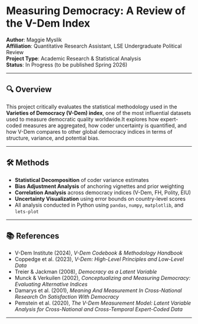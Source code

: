 # Measuring Democracy: A Review of the V-Dem Index

**Author**: Maggie Myslik  
**Affiliation**: Quantitative Research Assistant, LSE Undergraduate Political Review  
**Project Type**: Academic Research & Statistical Analysis  
**Status**: In Progress (to be published Spring 2026)

---

## 🔍 Overview

This project critically evaluates the statistical methodology used in the **Varieties of Democracy (V-Dem) index**, one of the most influential datasets used to measure democratic quality worldwide.It explores how expert-coded measures are aggregated, how coder uncertainty is quantified, and how V-Dem compares to other global democracy indices in terms of structure, variance, and potential bias.

---

## 🛠 Methods

- **Statistical Decomposition** of coder variance estimates
- **Bias Adjustment Analysis** of anchoring vignettes and prior weighting
- **Correlation Analysis** across democracy indices (V-Dem, FH, Polity, EIU)
- **Uncertainty Visualization** using error bounds on country-level scores
- All analysis conducted in Python using `pandas`, `numpy`, `matplotlib`, and `lets-plot`

---

## 📚 References

- V-Dem Institute (2024), *V-Dem Codebook & Methodology Handbook*
- Coppedge et al. (2023), *V-Dem: High-Level Principles and Low-Level Data*
- Treier & Jackman (2008), *Democracy as a Latent Variable*
- Munck & Verkuilen (2002), *Conceptualizing and Measuring Democracy: Evaluating Alternative Indices*
- Damarys et al. (2001), *Meaning And Measurement In Cross-National Research On Satisfaction With Democracy*
- Pemstein et al. (2020), *The V-Dem Measurement Model: Latent Variable Analysis for Cross-National and Cross-Temporal Expert-Coded Data*

---
